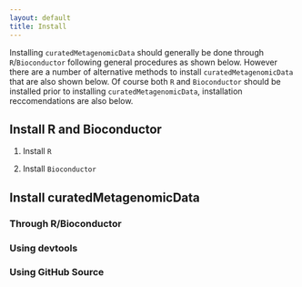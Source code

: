 ```yaml
---
layout: default
title: Install
---
```

Installing `curatedMetagenomicData` should generally be done through `R`/`Bioconductor` following general procedures as shown below. However there are a number of alternative methods to install `curatedMetagenomicData` that are also shown below. Of course both `R` and `Bioconductor` should be installed prior to installing `curatedMetagenomicData`, installation reccomendations are also below.

## Install R and Bioconductor

1. Install `R`

2. Install `Bioconductor`

## Install curatedMetagenomicData

### Through R/Bioconductor

### Using devtools

### Using GitHub Source

